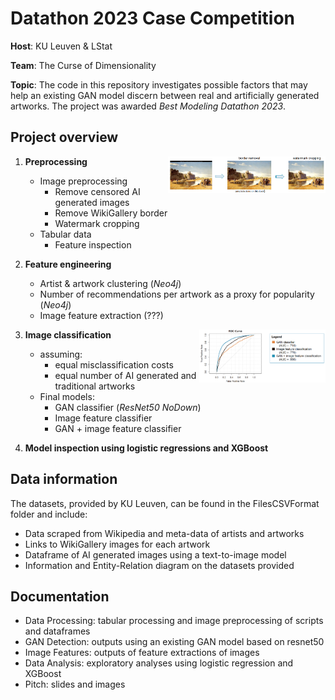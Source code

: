 # Datathon 2023 Case Competition
**Host**: KU Leuven & LStat

**Team**: The Curse of Dimensionality

**Topic**: The code in this repository investigates possible factors that may help an existing GAN model discern between real and artificially generated artworks. The project was awarded *Best Modeling Datathon 2023*.

## Project overview

<img src="Pitch/ImagePreprocessing.png" alt="Image preprocessing" width="50%" style="display: block; margin: 0 auto;" img align="right"> 

1. **Preprocessing**
    - Image preprocessing
      - Remove censored AI generated images
      - Remove WikiGallery border
      - Watermark cropping
    - Tabular data
      - Feature inspection
 
 2. **Feature engineering** 
    - Artist & artwork clustering (*Neo4j*)
    - Number of recommendations per artwork as a proxy for popularity (*Neo4j*)
    - Image feature extraction (???)
    
<img src="Pitch/ROC.png" alt="ROC curve" width="40%" style="display: block; margin: 0 auto;" img align="right"> 

3. **Image classification**
    - assuming:
      - equal misclassification costs
      - equal number of AI generated and traditional artworks
    - Final models:
      - GAN classifier (*ResNet50 NoDown*)
      - Image feature classifier
      - GAN + image feature classifier

4. **Model inspection using logistic regressions and XGBoost** 

## Data information
The datasets, provided by KU Leuven, can be found in the FilesCSVFormat folder and include:
  - Data scraped from Wikipedia and meta-data of artists and artworks
  - Links to WikiGallery images for each artwork
  - Dataframe of AI generated images using a text-to-image model
  - Information and Entity-Relation diagram on the datasets provided

## Documentation
  - Data Processing: tabular processing and image preprocessing of scripts and dataframes 
  - GAN Detection: outputs using an existing GAN model based on resnet50
  - Image Features: outputs of feature extractions of images 
  - Data Analysis: exploratory analyses using logistic regression and XGBoost
  - Pitch: slides and images

